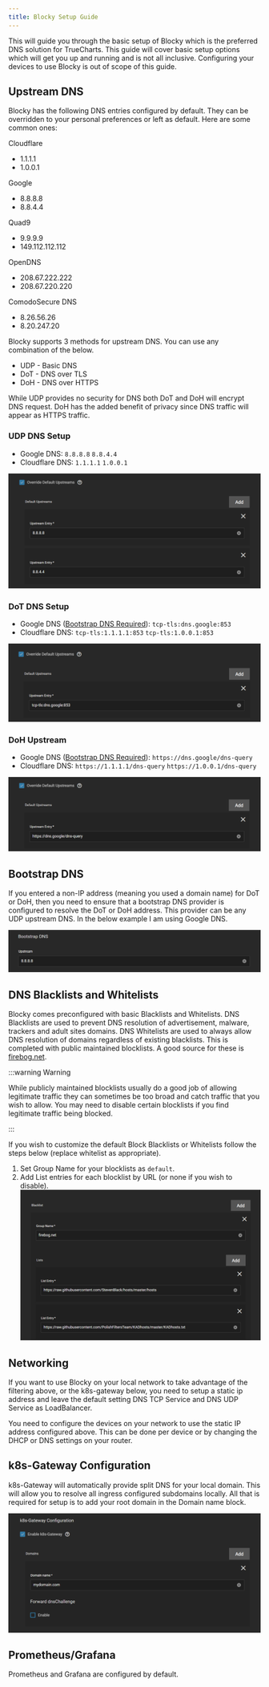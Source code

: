 ```yaml
---
title: Blocky Setup Guide
---
```


This will guide you through the basic setup of Blocky which is the preferred DNS solution for TrueCharts. This guide will cover basic setup options which will get you up and running and is not all inclusive. Configuring your devices to use Blocky is out of scope of this guide.

## Upstream DNS

Blocky has the following DNS entries configured by default. They can be overridden to your personal preferences or left as default. Here are some common ones:

Cloudflare

- 1.1.1.1
- 1.0.0.1

Google

- 8.8.8.8
- 8.8.4.4

Quad9

- 9.9.9.9
- 149.112.112.112

OpenDNS

- 208.67.222.222
- 208.67.220.220

ComodoSecure DNS

- 8.26.56.26
- 8.20.247.20

Blocky supports 3 methods for upstream DNS. You can use any combination of the below.

- UDP - Basic DNS
- DoT - DNS over TLS
- DoH - DNS over HTTPS

While UDP provides no security for DNS both DoT and DoH will encrypt DNS request. DoH has the added benefit of privacy since DNS traffic will appear as HTTPS traffic.

### UDP DNS Setup

- Google DNS: `8.8.8.8` `8.8.4.4`
- Cloudflare DNS: `1.1.1.1` `1.0.0.1`

![blocky-udp-upstream-google](./img/blocky-udp-upstream-google.png)

### DoT DNS Setup

- Google DNS ([Bootstrap DNS Required](#bootstrap-dns)): `tcp-tls:dns.google:853`
- Cloudflare DNS: `tcp-tls:1.1.1.1:853` `tcp-tls:1.0.0.1:853`

![blocky-dot-upstream-google](./img/blocky-dot-upstream-google.png)

### DoH Upstream

- Google DNS ([Bootstrap DNS Required](#bootstrap-dns)): `https://dns.google/dns-query`
- Cloudflare DNS: `https://1.1.1.1/dns-query` `https://1.0.0.1/dns-query`

![blocky-doh-upstream-google](./img/blocky-doh-upstream-google.png)

## Bootstrap DNS

If you entered a non-IP address (meaning you used a domain name) for DoT or DoH, then you need to ensure that a bootstrap DNS provider
is configured to resolve the DoT or DoH address. This provider can be any UDP upstream DNS.
In the below example I am using Google DNS.

![blocky-bootstrap-google](./img/blocky-bootstrap-google.png)

## DNS Blacklists and Whitelists

Blocky comes preconfigured with basic Blacklists and Whitelists. DNS Blacklists are used to prevent DNS resolution of advertisement, malware, trackers and adult sites domains. DNS Whitelists are used to always allow DNS resolution of domains regardless of existing blacklists. This is completed with public maintained blocklists. A good source for these is [firebog.net](https://firebog.net).

:::warning Warning

While publicly maintained blocklists usually do a good job of allowing legitimate traffic they
can sometimes be too broad and catch traffic that you wish to allow. You may need to disable
certain blocklists if you find legitimate traffic being blocked.

:::

If you wish to customize the default Block Blacklists or Whitelists follow the steps below (replace whitelist as appropriate).

1. Set Group Name for your blocklists as `default`.
2. Add List entries for each blocklist by URL (or none if you wish to disable).
   ![blocky-blacklist](./img/blocky-blacklist.png)

## Networking

If you want to use Blocky on your local network to take advantage of the filtering above, or the k8s-gateway below, you
need to setup a static ip address and leave the default setting DNS TCP Service and DNS UDP Service as LoadBalancer.

You need to configure the devices on your network to use the static IP address configured above. This can be done per device or by changing the DHCP or DNS settings on your router.

## k8s-Gateway Configuration

k8s-Gateway will automatically provide split DNS for your local domain. This will allow
you to resolve all ingress configured subdomains locally. All that is required for setup
is to add your root domain in the Domain name block.

![blocky-k8s-gateway](./img/blocky-k8s-gateway.png)

## Prometheus/Grafana

Prometheus and Grafana are configured by default.
